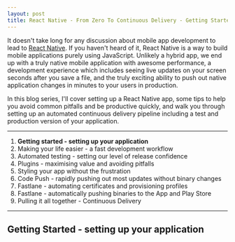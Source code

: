 ```yaml
---
layout: post
title: React Native - From Zero To Continuous Delivery - Getting Started
---
```


It doesn't take long for any discussion about mobile app development to lead to [React Native](https://facebook.github.io/react-native/). If you haven't heard of it, React Native is a way to build mobile applications purely using JavaScript. Unlikely a hybrid app, we end up with a truly native mobile application with awesome performance, a development experience which includes seeing live updates on your screen seconds after you save a file, and the truly exciting ability to push out native application changes in minutes to your users in production.

In this blog series, I'll cover setting up a React Native app, some tips to help you avoid common pitfalls and be productive quickly, and walk you through setting up an automated continuous delivery pipeline including a test and production version of your application.

----------

1. **Getting started - setting up your application**
2. Making your life easier - a fast development workflow
3. Automated testing - setting our level of release confidence
4. Plugins - maximising value and avoiding pitfalls
5. Styling your app without the frustration
6. Code Push - rapidly pushing out most updates without binary changes
7. Fastlane - automating certificates and provisioning profiles
8. Fastlane - automatically pushing binaries to the App and Play Store
9. Pulling it all together - Continuous Delivery

----------

## Getting Started - setting up your application